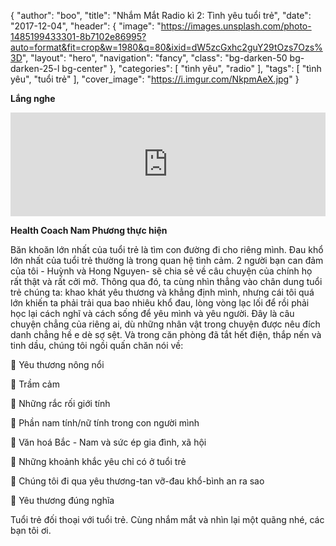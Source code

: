 {
  "author": "boo",
  "title": "Nhắm Mắt Radio kì 2: Tình yêu tuổi trẻ",
  "date": "2017-12-04",
  "header": {
    "image": "https://images.unsplash.com/photo-1485199433301-8b7102e86995?auto=format&fit=crop&w=1980&q=80&ixid=dW5zcGxhc2guY29tOzs7Ozs%3D",
    "layout": "hero",
    "navigation": "fancy",
    "class": "bg-darken-50 bg-darken-25-l bg-center"
  },
  "categories": [
   "tình yêu", "radio"
  ],
  "tags": [
    "tình yêu",
 "tuổi trẻ"
  ],
  "cover_image": "https://i.imgur.com/NkpmAeX.jpg"
}

**Lắng nghe**

<iframe width="100%" height="166" scrolling="no" frameborder="no" src="https://w.soundcloud.com/player/?url=https://soundcloud.com/nham_mat_radio/nham-mat-radio-02-tinh-yeu-tuoi-tre"></iframe>

**Health Coach Nam Phương thực hiện**

Băn khoăn lớn nhất của tuổi trẻ là tìm con đường đi cho riêng mình. Đau khổ lớn nhất của tuổi trẻ thường là trong quan hệ tình cảm.
2 người bạn can đảm của tôi - Huỳnh và Hong Nguyen- sẽ chia sẻ về câu chuyện của chính họ rất thật và rất cởi mở. Thông qua đó, ta cùng nhìn thẳng vào chân dung tuổi trẻ chúng ta: khao khát yêu thương và khẳng định mình, nhưng cái tôi quá lớn khiến ta phải trải qua bao nhiêu khổ đau, lòng vòng lạc lối để rồi phải học lại cách nghĩ và cách sống để yêu mình và yêu người. Đây là câu chuyện chẳng của riêng ai, dù những nhân vật trong chuyện được nêu đích danh chẳng hề e dè sợ sệt.
Và trong căn phòng đã tắt hết điện, thắp nến và tinh dầu, chúng tôi ngồi quấn chăn nói về:

🍃 Yêu thương nông nổi

🍃 Trầm cảm

🍃 Những rắc rối giới tính

🍃 Phần nam tính/nữ tính trong con người mình

🍃 Văn hoá Bắc - Nam và sức ép gia đình, xã hội

🍃 Những khoảnh khắc yêu chỉ có ở tuổi trẻ

🍃 Chúng tôi đi qua yêu thương-tan vỡ-đau khổ-bình an ra sao

🍃 Yêu thương đúng nghĩa

Tuổi trẻ đối thoại với tuổi trẻ. Cùng nhắm mắt và nhìn lại một quãng nhé, các bạn tôi ơi.
